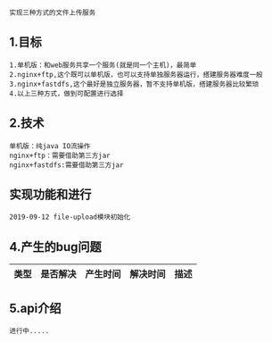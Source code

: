     实现三种方式的文件上传服务

## 1.目标
   
    1.单机版：和web服务共享一个服务(就是同一个主机)，最简单
    2.nginx+ftp,这个既可以单机版，也可以支持单独服务器运行，搭建服务器难度一般
    3.nginx+fastdfs,这个最好是独立服务器，暂不支持单机版，搭建服务器比较繁琐
    4.以上三种方式，做到可配置进行选择
    
## 2.技术
    
    单机版：纯java IO流操作
    nginx+ftp：需要借助第三方jar
    nginx+fastdfs:需要借助第三方jar
    
## 实现功能和进行
    
    2019-09-12 file-upload模块初始化

## 4.产生的bug问题

|类型|是否解决|产生时间|解决时间|描述|
|:-----|:-----|:-----|:-----|:-----|


## 5.api介绍
   
    进行中.....

 
    
    
    
    

    
    
    

   


